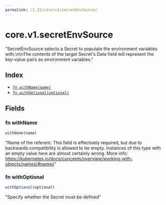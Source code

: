 ```yaml
---
permalink: /1.33/core/v1/secretEnvSource/
---
```


# core.v1.secretEnvSource

"SecretEnvSource selects a Secret to populate the environment variables with.\n\nThe contents of the target Secret's Data field will represent the key-value pairs as environment variables."

## Index

* [`fn withName(name)`](#fn-withname)
* [`fn withOptional(optional)`](#fn-withoptional)

## Fields

### fn withName

```ts
withName(name)
```

"Name of the referent. This field is effectively required, but due to backwards compatibility is allowed to be empty. Instances of this type with an empty value here are almost certainly wrong. More info: https://kubernetes.io/docs/concepts/overview/working-with-objects/names/#names"

### fn withOptional

```ts
withOptional(optional)
```

"Specify whether the Secret must be defined"